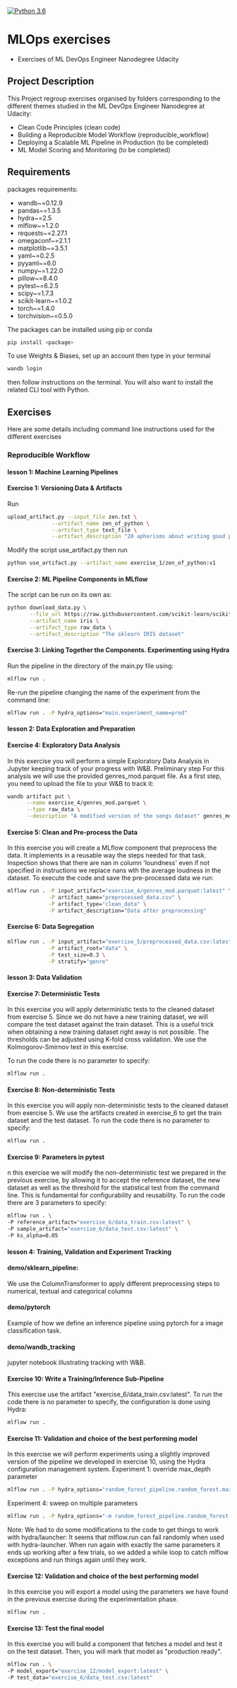 [![Python 3.6](https://img.shields.io/badge/python-3.8-blue.svg)](https://www.python.org/downloads/release/python-360/)
# MLOps exercises

- Exercises of ML DevOps Engineer Nanodegree Udacity

## Project Description

This Project regroup exercises organised by folders corresponding to 
the different themes studied in the ML DevOps Engineer Nanodegree at 
Udacity:
  - Clean Code Principles (clean code)
  - Building a Reproducible Model Workflow (reproducible_workflow)
  - Deploying a Scalable ML Pipeline in Production (to be completed)
  - ML Model Scoring and Monitoring (to be completed)

## Requirements
packages requirements:

  - wandb~=0.12.9 
  - pandas~=1.3.5 
  - hydra~=2.5 
  - mlflow~=1.2.0 
  - requests~=2.27.1 
  - omegaconf~=2.1.1 
  - matplotlib~=3.5.1 
  - yaml~=0.2.5 
  - pyyaml~=6.0 
  - numpy~=1.22.0 
  - pillow~=8.4.0
  - pytest~=6.2.5 
  - scipy~=1.7.3 
  - scikit-learn~=1.0.2
  - torch~=1.4.0
  - torchvision~=0.5.0

The packages can be installed using pip or conda
```bash
pip install <package>
```
To use Weights & Biases, set up an account then type in your terminal
```bash
wandb login
```
then follow instructions on the terminal. You will also want to install the related 
CLI tool with Python.


## Exercises
Here are some details including command line instructions used for the different exercises
### Reproducible Workflow

#### lesson 1: Machine Learning Pipelines

#### Exercise 1: Versioning Data & Artifacts
Run 
```bash
upload_artifact.py --input_file zen.txt \
              --artifact_name zen_of_python \
              --artifact_type text_file \
              --artifact_description "20 aphorisms about writing good python code"
```
Modify the script use_artifact.py then run
```bash
python use_artifact.py --artifact_name exercise_1/zen_of_python:v1
```
#### Exercise 2: ML Pipeline Components in MLflow
The script can be run on its own as:
```bash
python download_data.py \
       --file_url https://raw.githubusercontent.com/scikit-learn/scikit-learn/4dfdfb4e1bb3719628753a4ece995a1b2fa5312a/sklearn/datasets/data/iris.csv \
       --artifact_name iris \
       --artifact_type raw_data \
       --artifact_description "The sklearn IRIS dataset"
```
#### Exercise 3: Linking Together the Components. Experimenting using Hydra
Run the pipeline in the directory of the main.py file using:
```bash
mlflow run .
```
Re-run the pipeline changing the name of the experiment from the command line:
```bash
mlflow run . -P hydra_options="main.experiment_name=prod"
```
#### lesson 2: Data Exploration and Preparation

#### Exercise 4: Exploratory Data Analysis
In this exercise you will perform a simple Exploratory Data Analysis in Jupyter keeping track of 
your progress with W&B.
Preliminary step
For this analysis we will use the provided genres_mod.parquet file. As a first step, you need to upload the file to
your W&B to track it:
```bash
wandb artifact put \
      --name exercise_4/genres_mod.parquet \
      --type raw_data \
      --description "A modified version of the songs dataset" genres_mod.parquet
```

#### Exercise 5: Clean and Pre-process the Data
In this exercise you will create a MLflow component that preprocess the data. It implements in a 
reusable way the steps needed for that task.
Inspection shows that there are nan in column 'loundness' even if not specified in instructions
we replace nans wth the average loudness in the dataset.
To execute the code and save the pre-processed data we run:
```bash
mlflow run . -P input_artifact="exercise_4/genres_mod.parquet:latest" \
             -P artifact_name="preprocessed_data.csv" \
             -P artifact_type="clean_data" \
             -P artifact_description="Data after preprocessing"
```
#### Exercise 6: Data Segregation
```bash
mlflow run . -P input_artifact="exercise_5/preprocessed_data.csv:latest" \
             -P artifact_root="data" \
             -P test_size=0.3 \
             -P stratify="genre"
```

#### lesson 3: Data Validation

#### Exercise 7: Deterministic Tests
In this exercise you will apply deterministic tests to the cleaned dataset from exercise 5.
Since we do not have a new training dataset, we will compare the test dataset against the train dataset. 
This is a useful trick when obtaining a new training dataset right away is not possible. 
The thresholds can be adjusted using K-fold cross validation.
We use the Kolmogorov-Smirnov test in this exercise.

To run the code there is no parameter to specify:
```bash
mlflow run . 
```

#### Exercise 8: Non-deterministic Tests
In this exercise you will apply non-deterministic tests to the cleaned dataset from exercise 5. We use the artifacts 
created in exercise_6 to get the train dataset and the test dataset.
To run the code there is no parameter to specify:
```bash
mlflow run . 
```

#### Exercise 9: Parameters in pytest
n this exercise we will modify the non-deterministic test we prepared in the previous exercise, by allowing it to 
accept the reference dataset, the new dataset as well as the threshold for the statistical test from the command line. 
This is fundamental for configurability and reusability.
To run the code there are 3 parameters to specify:
```bash
mlflow run . \
-P reference_artifact="exercise_6/data_train.csv:latest" \
-P sample_artifact="exercise_6/data_test.csv:latest" \
-P ks_alpha=0.05
```

#### lesson 4: Training, Validation and Experiment Tracking

#### demo/sklearn_pipeline:
We use the ColumnTransformer to apply different preprocessing steps to numerical, textual and categorical columns

#### demo/pytorch
Example of how we define an inference pipeline using pytorch for a image classification task.

#### demo/wandb_tracking
jupyter notebook illustrating tracking with W&B.

#### Exercise 10: Write a Training/Inference Sub-Pipeline
This exercise use the artifact "exercise_6/data_train.csv:latest". 
To run the code there is no parameter to specify, the configuration is done using Hydra:
```bash
mlflow run . 
```
#### Exercise 11: Validation and choice of the best performing model
In this exercise we will perform experiments using a slightly improved version of the pipeline we developed in 
exercise 10, using the Hydra configuration management system.
Experiment 1: override max_depth parameter
```bash
mlflow run . -P hydra_options="random_forest_pipeline.random_forest.max_depth=5"
```
Experiment 4: sweep on multiple parameters
```bash
mlflow run . -P hydra_options="-m random_forest_pipeline.random_forest.max_depth=range(10,50,3) random_forest_pipeline.tfidf.max_features=range(50,200,50) hydra/launcher=joblib"
```
Note: We had to do some modifications to the code to get things to work with hydra/launcher:
It seems that mlflow.run can fail randomly when used with hydra-launcher. When run again with exactly the same 
parameters it ends up working after a few trials, so we added a while loop to catch mlflow exceptions and run things 
again until they work.
#### Exercise 12: Validation and choice of the best performing model
In this exercise you will export a model using the parameters we have found in the previous exercise during 
the experimentation phase.
```bash
mlflow run . 
```

#### Exercise 13: Test the final model
In this exercise you will build a component that fetches a model and test it on the test dataset.
Then, you will mark that model as "production ready".
````bash
mlflow run . \
-P model_export="exercise_12/model_export:latest" \
-P test_data="exercise_6/data_test.csv:latest"
````
